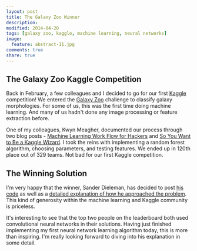 ```yaml
---
layout: post
title: The Galaxy Zoo Winner
description: 
modified: 2014-04-20
tags: [galaxy zoo, kaggle, machine learning, neural networks]
image:
  feature: abstract-11.jpg
comments: true
share: true
---
```


## The Galaxy Zoo Kaggle Competition
Back in February, a few colleagues and I decided to go for our first [Kaggle](http://www.kaggle.com/) competition!  We entered the [Galaxy Zoo](http://www.kaggle.com/c/galaxy-zoo-the-galaxy-challenge) challenge to classify galaxy morphologies.  For some of us, this was the first time doing machine learning.  And many of us hadn't done any image processing or feature extraction before. 

One of my colleagues, Kwyn Meagher, documented our process through two blog posts - [Machine Learning Work Flow for Hackers](http://harleykwyn.com/machine-learning-work-flow/) and [So You Want to Be a Kaggle Wizard](http://harleykwyn.com/so-you-want-to-be-a-kaggle-wizard/).  I took the reins with implementing a random forest algorithm, choosing parameters, and testing features.  We ended up in 120th place out of 329 teams.  Not bad for our first Kaggle competition.

## The Winning Solution
I'm very happy that the winner, Sander Dieleman, has decided to post [his code](http://benanne.github.io/2014/04/16/galaxy-zoo-code.html) as well as a [detailed explanation of how he approached the problem](http://benanne.github.io/2014/04/05/galaxy-zoo.html).  This kind of generosity within the machine learning and Kaggle community is priceless.  

It's interesting to see that the top two people on the leaderboard both used convolutional neural networks in their solutions.  Having just finished implementing my first neural network learning algorithm today, this is more than inspiring.  I'm really looking forward to diving into his explanation in some detail. 
